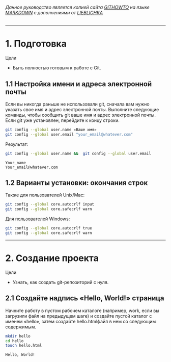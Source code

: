 ###### Данное руководство является копией сайта [GITHOWTO](https://githowto.com/) на языке [MARKDOWN](https://gist.github.com/Jekins/2bf2d0638163f1294637) с дополнениями от [LIEBLICHKA](https://github.com/lieblichka/)
---

# 1. Подготовка
Цели
- Быть полностью готовым к работе с Git. 
## 1.1 Настройка имени и адреса электронной почты
Если вы никогда раньше не использовали git, сначала вам нужно указать свое имя и адрес электронной почты. Выполните следующие команды, чтобы сообщить git ваше имя и адрес электронной почты. Если git уже установлен, перейдите к концу строки.
```bash
git config --global user.name «Ваше имя»
git config --global user.email "your_email@whatever.com" 
```
Результат:
```bash
git config --global user.name &&  git config --global user.email
```

```
Your_name
Your_email@whatever.com
```
## 1.2 Варианты установки: окончания строк
Также для пользователей Unix/Mac:
```bash
git config --global core.autocrlf input
git config --global core.safecrlf warn
```

Для пользователей Windows: 
```bash
git config --global core.autocrlf true
git config --global core.safecrlf warn
```
---
# 2. Создание проекта 
Цели
- Узнать, как создать git-репозиторий с нуля. 
## 2.1 Создайте надпись «Hello, World!» страница 
Начните работу в пустом рабочем каталоге (например, work, если вы загрузили файл на предыдущем шаге) и создайте пустой каталог с именем «hello», затем создайте hello.htmlфайл в нем со следующим содержимым. 
```bash
mkdir hello
cd hello
touch hello.html
```
```html
Hello, World!
```
